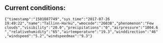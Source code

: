 ## Current conditions: 
 ``` {"timestamp":"1501087749","sys_time":"2017-07-26 19:49:22","name":"Tallinn-Harku","wmocode":"26038","phenomenon":"Few clouds","visibility":"20.0","precipitations":"0","airpressure":"1004.6","relativehumidity":"65","airtemperature":"19.3","winddirection":"46","windspeed":"5.2","windspeedmax":"9.3"} ```
